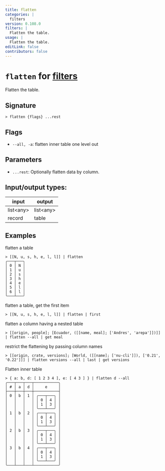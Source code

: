 ```yaml
---
title: flatten
categories: |
  filters
version: 0.108.0
filters: |
  Flatten the table.
usage: |
  Flatten the table.
editLink: false
contributors: false
---
```

<!-- This file is automatically generated. Please edit the command in https://github.com/nushell/nushell instead. -->

# `flatten` for [filters](/commands/categories/filters.md)

<div class='command-title'>Flatten the table.</div>

## Signature

```> flatten {flags} ...rest```

## Flags

 -  `--all, -a`: flatten inner table one level out

## Parameters

 -  `...rest`: Optionally flatten data by column.


## Input/output types:

| input     | output    |
| --------- | --------- |
| list&lt;any&gt; | list&lt;any&gt; |
| record    | table     |
## Examples

flatten a table
```nu
> [[N, u, s, h, e, l, l]] | flatten
╭───┬───╮
│ 0 │ N │
│ 1 │ u │
│ 2 │ s │
│ 3 │ h │
│ 4 │ e │
│ 5 │ l │
│ 6 │ l │
╰───┴───╯

```

flatten a table, get the first item
```nu
> [[N, u, s, h, e, l, l]] | flatten | first

```

flatten a column having a nested table
```nu
> [[origin, people]; [Ecuador, ([[name, meal]; ['Andres', 'arepa']])]] | flatten --all | get meal

```

restrict the flattening by passing column names
```nu
> [[origin, crate, versions]; [World, ([[name]; ['nu-cli']]), ['0.21', '0.22']]] | flatten versions --all | last | get versions

```

Flatten inner table
```nu
> { a: b, d: [ 1 2 3 4 ], e: [ 4 3 ] } | flatten d --all
╭───┬───┬───┬───────────╮
│ # │ a │ d │     e     │
├───┼───┼───┼───────────┤
│ 0 │ b │ 1 │ ╭───┬───╮ │
│   │   │   │ │ 0 │ 4 │ │
│   │   │   │ │ 1 │ 3 │ │
│   │   │   │ ╰───┴───╯ │
│ 1 │ b │ 2 │ ╭───┬───╮ │
│   │   │   │ │ 0 │ 4 │ │
│   │   │   │ │ 1 │ 3 │ │
│   │   │   │ ╰───┴───╯ │
│ 2 │ b │ 3 │ ╭───┬───╮ │
│   │   │   │ │ 0 │ 4 │ │
│   │   │   │ │ 1 │ 3 │ │
│   │   │   │ ╰───┴───╯ │
│ 3 │ b │ 4 │ ╭───┬───╮ │
│   │   │   │ │ 0 │ 4 │ │
│   │   │   │ │ 1 │ 3 │ │
│   │   │   │ ╰───┴───╯ │
╰───┴───┴───┴───────────╯

```
